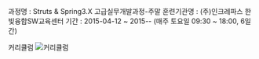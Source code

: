 과정명    : Struts & Spring3.X 고급실무개발과정-주말
훈련기관명 : (주)인크레파스 한빛융합SW교육센터 
기간  : 2015-04-12 ~ 2015-- (매주 토요일 09:30 ~ 18:00, 6일간)

커리큘럼
![커리큘럼](https://raw.githubusercontent.com/boojongmin/course/master/box/spring/spring.png)